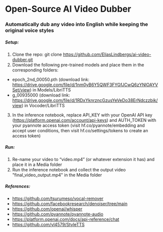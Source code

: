 # Open-Source AI Video Dubber

### Automatically dub any video into English while keeping the original voice styles

##### Setup:
1. Clone the repo: git clone https://github.com/EliasLindbergs/ai-video-dubber.git
2. Download the following pre-trained models and place them in the corresponding folders:
- epoch_2nd_00050.pth (download link: https://drive.google.com/file/d/1nm0yB6Y5QWF3FYGfJCwQ6zYNlOAYVSet/view) in Models/LibriTTS
- g_00935000 (download link: https://drive.google.com/file/d/1RDxYknrzncGzusYeVeDo38ErNdczzbik/view) in Vocoder/LibriTTS
3. In the inference notebook, replace API_KEY with your OpenAI API key (https://platform.openai.com/account/api-keys) and AUTH_TOKEN with your pyannote access token (visit hf.co/pyannote/embedding and accept user conditions, then visit hf.co/settings/tokens to create an access token)

##### Run:
1. Re-name your video to “video.mp4” (or whatever extension it has) and place it in a Media folder
2. Run the inference notebook and collect the output video "final_video_output.mp4" in the Media folder

##### References:
- https://github.com/tsurumeso/vocal-remover
- https://github.com/facebookresearch/denoiser/tree/main
- https://github.com/openai/whisper
- https://github.com/pyannote/pyannote-audio
- https://platform.openai.com/docs/api-reference/chat
- https://github.com/yl4579/StyleTTS
